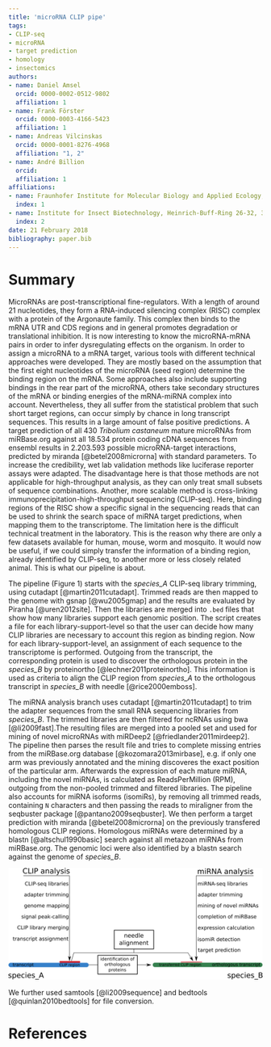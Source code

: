 ```yaml
---
title: 'microRNA CLIP pipe'
tags:
- CLIP-seq
- microRNA
- target prediction
- homology
- insectomics
authors:
- name: Daniel Amsel
  orcid: 0000-0002-0512-9802
  affiliation: 1
- name: Frank Förster
  orcid: 0000-0003-4166-5423
  affiliation: 1
- name: Andreas Vilcinskas
  orcid: 0000-0001-8276-4968
  affiliation: "1, 2"
- name: André Billion
  orcid:
  affiliation: 1
affiliations:
- name: Fraunhofer Institute for Molecular Biology and Applied Ecology, Department of Bioresources, Winchester Str. 2, 35394 Giessen, Germany
  index: 1
- name: Institute for Insect Biotechnology, Heinrich-Buff-Ring 26-32, 35392 Giessen, Germany
  index: 2
date: 21 February 2018
bibliography: paper.bib
---
```


# Summary
MicroRNAs are post-transcriptional fine-regulators. With a length of around 21 nucleotides, they form a RNA-induced silencing complex (RISC) complex with a protein of the Argonaute family. This complex then binds to the mRNA UTR and CDS regions and in general promotes degradation or translational inhibition. It is now interesting to know the microRNA-mRNA pairs in order to infer dysregulating effects on the organism. In order to assign a microRNA to a mRNA target, various tools with different technical approaches were developed. They are mostly based on the assumption that the first eight nucleotides of the microRNA (seed region) determine the binding region on the mRNA. Some approaches also include supporting bindings in the rear part of the microRNA, others take secondary structures of the mRNA or binding energies of the mRNA-miRNA complex into account. Nevertheless, they all suffer from the statistical problem that such short target regions, can occur simply by chance in long transcript sequences. This results in a large amount of false positive predictions. A target prediction of all 430 *Tribolium castaneum* mature microRNAs from miRBase.org against all 18.534 protein coding cDNA sequences from ensembl results in 2.203.593 possible microRNA-target interactions, predicted by miranda [@betel2008microrna] with standard parameters. To increase the credibility, wet lab validation methods like luciferase reporter assays were adapted. The disadvantage here is that those methods are not applicable for high-throughput analysis, as they can only treat small subsets of sequence combinations. Another, more scalable method is cross-linking immunoprecipitation-high-throughput sequencing (CLIP-seq). Here, binding regions of the RISC show a specific signal in the sequencing reads that can be used to shrink the search space of miRNA target predictions, when mapping them to the transcriptome. The limitation here is the difficult technical treatment in the laboratory. This is the reason why there are only a few datasets available for human, mouse, worm and mosquito. It would now be useful, if we could simply transfer the information of a binding region, already identified by CLIP-seq, to another more or less closely related animal. This is what our pipeline is about. 

The pipeline (Figure 1) starts with the *species_A* CLIP-seq library trimming, using cutadapt [@martin2011cutadapt]. Trimmed reads are then mapped to the genome with gsnap [@wu2005gmap] and the results are evaluated by Piranha [@uren2012site]. Then the libraries are merged into `.bed` files that show how many libraries support each genomic position. The script creates a file for each library-support-level so that the user can decide how many CLIP libraries are necessary to account this region as binding region. Now for each library-support-level, an assignment of each sequence to the transcriptome is performed. Outgoing from the transcript, the corresponding protein is used to discover the orthologous protein in the *species_B* by proteinortho [@lechner2011proteinortho]. This information is used as criteria to align the CLIP region from *species_A* to the orthologous transcript in *species_B* with needle [@rice2000emboss].

The miRNA analysis branch uses cutadapt [@martin2011cutadapt] to trim the adapter sequences from the small RNA sequencing libraries from *species_B*. The trimmed libraries are then filtered for ncRNAs using bwa [@li2009fast].The resulting files are merged into a pooled set and used for mining of novel microRNAs with miRDeep2 [@friedlander2011mirdeep2]. The pipeline then parses the result file and tries to complete missing entries from the miRBase.org database [@kozomara2013mirbase], e.g. if only one arm was previously annotated and the mining discoveres the exact position of the particular arm. Afterwards the expression of each mature miRNA, including the novel miRNAs, is calculated as ReadsPerMillion (RPM), outgoing from the non-pooled trimmed and filtered libraries. The pipeline also accounts for miRNA isoforms (isomiRs), by removing all trimmed reads, containing `N` characters and then passing the reads to miraligner from the seqbuster package [@pantano2009seqbuster]. We then perform a target prediction with miranda [@betel2008microrna] on the previously transfered homologous CLIP regions. Homologous miRNAs were determined by a blastn [@altschul1990basic] search against all metazoan miRNAs from miRBase.org. The genomic loci were also identified by a blastn search against the genome of *species_B*.

![Scheme of the pipeline](miRNA_CLIP_pipe.png)

We further used samtools [@li2009sequence] and bedtools [@quinlan2010bedtools] for file conversion.

# References
